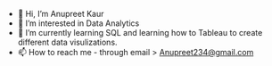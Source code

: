- 👋 Hi, I’m Anupreet Kaur
- 👀 I’m interested in Data Analytics 
- 🌱 I’m currently learning SQL and learning how to Tableau to create different data visulizations. 
- 📫 How to reach me - through email > Anupreet234@gmail.com

<!---
akaur23/akaur23 is a ✨ special ✨ repository because its `README.md` (this file) appears on your GitHub profile.
You can click the Preview link to take a look at your changes.
--->
